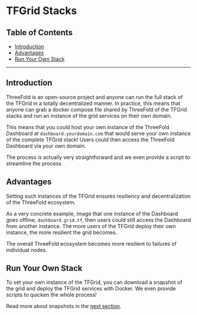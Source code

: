 <h1> TFGrid Stacks </h1>
<h2>Table of Contents</h2>


- [Introduction](#introduction)
- [Advantages](#advantages)
- [Run Your Own Stack](#run-your-own-stack)


***

## Introduction

ThreeFold is an open-source project and anyone can run the full stack of the TFGrid in a totally decentralized manner. In practice, this means that anyone can grab a docker compose file shared by ThreeFold of the TFGrid stacks and run an instance of the grid services on their own domain.

This means that you could host your own instance of the ThreeFold Dashboard at `dashboard.yourdomain.com` that would serve your own instance of the complete TFGrid stack! Users could then access the ThreeFold Dashboard via your own domain.

The process is actually very straightforward and we even provide a script to streamline the process.

## Advantages

Setting such instances of the TFGrid ensures resiliency and decentralization of the ThreeFold ecosystem. 

As a very concrete example, image that one instance of the Dashboard goes offline, `dashboard.grid.tf`, then users could still access the Dashboard from another instance. The more users of the TFGrid deploy their own instance, the more resilient the grid becomes. 

The overall ThreeFold ecosystem becomes more resilient to failures of individual nodes.

## Run Your Own Stack

To set your own instance of the TFGrid, you can download a snapshot of the grid and deploy the TFGrid services with Docker. We even provide scripts to quicken the whole process! 

Read more about snapshots in the [next section](./grid_deployment_full_vm.md).
